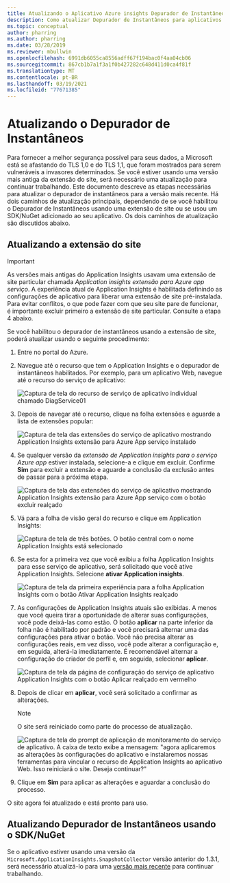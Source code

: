 ```yaml
---
title: Atualizando o Aplicativo Azure insights Depurador de Instantâneos
description: Como atualizar Depurador de Instantâneos para aplicativos .NET para a versão mais recente no Azure App Services ou por meio de pacotes NuGet
ms.topic: conceptual
author: pharring
ms.author: pharring
ms.date: 03/28/2019
ms.reviewer: mbullwin
ms.openlocfilehash: 6991db6055ca8556adff67f194bac0f4aa04cb06
ms.sourcegitcommit: 867cb1b7a1f3a1f0b427282c648d411d0ca4f81f
ms.translationtype: MT
ms.contentlocale: pt-BR
ms.lasthandoff: 03/19/2021
ms.locfileid: "77671385"
---
```

# <a name="upgrading-the-snapshot-debugger"></a>Atualizando o Depurador de Instantâneos

Para fornecer a melhor segurança possível para seus dados, a Microsoft está se afastando do TLS 1,0 e do TLS 1,1, que foram mostrados para serem vulneráveis a invasores determinados. Se você estiver usando uma versão mais antiga da extensão do site, será necessário uma atualização para continuar trabalhando. Este documento descreve as etapas necessárias para atualizar o depurador de instantâneos para a versão mais recente. Há dois caminhos de atualização principais, dependendo de se você habilitou o Depurador de Instantâneos usando uma extensão de site ou se usou um SDK/NuGet adicionado ao seu aplicativo. Os dois caminhos de atualização são discutidos abaixo. 

## <a name="upgrading-the-site-extension"></a>Atualizando a extensão do site

> [!IMPORTANT]
> As versões mais antigas do Application Insights usavam uma extensão de site particular chamada _Application insights extensão para Azure app serviço_. A experiência atual de Application Insights é habilitada definindo as configurações de aplicativo para liberar uma extensão de site pré-instalada.
> Para evitar conflitos, o que pode fazer com que seu site pare de funcionar, é importante excluir primeiro a extensão de site particular. Consulte a etapa 4 abaixo.

Se você habilitou o depurador de instantâneos usando a extensão de site, poderá atualizar usando o seguinte procedimento:

1. Entre no portal do Azure.
2. Navegue até o recurso que tem o Application Insights e o depurador de instantâneos habilitados. Por exemplo, para um aplicativo Web, navegue até o recurso do serviço de aplicativo:

   ![Captura de tela do recurso de serviço de aplicativo individual chamado DiagService01](./media/snapshot-debugger-upgrade/app-service-resource.png)

3. Depois de navegar até o recurso, clique na folha extensões e aguarde a lista de extensões popular:

   ![Captura de tela das extensões do serviço de aplicativo mostrando Application Insights extensão para Azure App serviço instalado](./media/snapshot-debugger-upgrade/application-insights-site-extension-to-be-deleted.png)

4. Se qualquer versão da _extensão de Application insights para o serviço Azure app_ estiver instalada, selecione-a e clique em excluir. Confirme **Sim** para excluir a extensão e aguarde a conclusão da exclusão antes de passar para a próxima etapa.

   ![Captura de tela das extensões do serviço de aplicativo mostrando Application Insights extensão para Azure App serviço com o botão excluir realçado](./media/snapshot-debugger-upgrade/application-insights-site-extension-delete.png)

5. Vá para a folha de visão geral do recurso e clique em Application Insights:

   ![Captura de tela de três botões. O botão central com o nome Application Insights está selecionado](./media/snapshot-debugger-upgrade/application-insights-button.png)

6. Se esta for a primeira vez que você exibiu a folha Application Insights para esse serviço de aplicativo, será solicitado que você ative Application Insights. Selecione **ativar Application insights**.
 
   ![Captura de tela da primeira experiência para a folha Application Insights com o botão Ativar Application Insights realçado](./media/snapshot-debugger-upgrade/turn-on-application-insights.png)

7. As configurações de Application Insights atuais são exibidas. A menos que você queira tirar a oportunidade de alterar suas configurações, você pode deixá-las como estão. O botão **aplicar** na parte inferior da folha não é habilitado por padrão e você precisará alternar uma das configurações para ativar o botão. Você não precisa alterar as configurações reais, em vez disso, você pode alterar a configuração e, em seguida, alterá-la imediatamente. É recomendável alternar a configuração do criador de perfil e, em seguida, selecionar **aplicar**.

   ![Captura de tela da página de configuração do serviço de aplicativo Application Insights com o botão Aplicar realçado em vermelho](./media/snapshot-debugger-upgrade/view-application-insights-data.png)

8. Depois de clicar em **aplicar**, você será solicitado a confirmar as alterações.

    > [!NOTE]
    > O site será reiniciado como parte do processo de atualização.

   ![Captura de tela do prompt de aplicação de monitoramento do serviço de aplicativo. A caixa de texto exibe a mensagem: "agora aplicaremos as alterações às configurações do aplicativo e instalaremos nossas ferramentas para vincular o recurso de Application Insights ao aplicativo Web. Isso reiniciará o site. Deseja continuar?"](./media/snapshot-debugger-upgrade/apply-monitoring-settings.png)

9. Clique em **Sim** para aplicar as alterações e aguardar a conclusão do processo.

O site agora foi atualizado e está pronto para uso.

## <a name="upgrading-snapshot-debugger-using-sdknuget"></a>Atualizando Depurador de Instantâneos usando o SDK/NuGet

Se o aplicativo estiver usando uma versão da `Microsoft.ApplicationInsights.SnapshotCollector` versão anterior do 1.3.1, será necessário atualizá-lo para uma [versão mais recente](https://www.nuget.org/packages/Microsoft.ApplicationInsights.SnapshotCollector) para continuar trabalhando.

